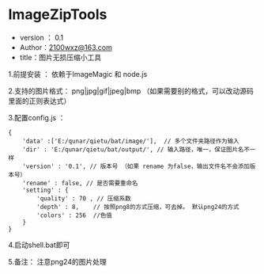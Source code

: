 ImageZipTools
=============

* version ： 0.1
* Author：2100wxz@163.com
* title：图片无损压缩小工具


1.前提安装 ：
依赖于ImageMagic 和 node.js

2.支持的图片格式：
png|jpg|gif|jpeg|bmp
（如果需要别的格式，可以改动源码里面的正则表达式）

3.配置config.js ： 
````````````````````````````````
{
	'data' :['E:/qunar/qietu/bat/image/'],  // 多个文件夹路径作为输入
	'dir' : 'E:/qunar/qietu/bat/output/', // 输入路径，唯一，保证图片名不一样
	'version' : '0.1', // 版本号 （如果 rename 为false，输出文件名不会添加版本号）
	'rename' : false, // 是否需要重命名
	'setting' : {
		'quality' : 70 , // 压缩系数
		'depth' : 8,    // 按照png8的方式压缩，可去掉。 默认png24的方式
		'colors' : 256  //色值
	}
}
```````````````````````````````````````````


4.启动shell.bat即可

5.备注：
注意png24的图片处理



